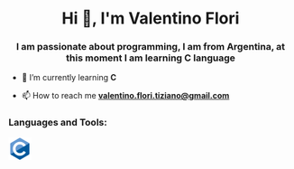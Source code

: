 <h1 align="center">Hi 👋, I'm Valentino Flori</h1>
<h3 align="center">I am passionate about programming, I am from Argentina, at this moment I am learning C language</h3>

- 🌱 I’m currently learning **C**

- 📫 How to reach me **valentino.flori.tiziano@gmail.com**

<h3 align="left">Languages and Tools:</h3>
<p align="left"> <a href="https://www.cprogramming.com/" target="_blank" rel="noreferrer"> <img src="https://raw.githubusercontent.com/devicons/devicon/master/icons/c/c-original.svg" alt="c" width="40" height="40"/> </a> </p>
